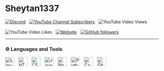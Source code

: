 # Sheytan1337
[![Discord](https://img.shields.io/discord/907742604953804811?style=for-the-badge&logo=discord&logoColor=white&label=Discord&labelColor=%23e27014&color=darkgreen)](https://discord.gg/SV4Kk88wKc)&nbsp;&nbsp;
[![YouTube Channel Subscribers](https://img.shields.io/youtube/channel/subscribers/UCt00SFqoLi7BjmejezmCZ6g?style=for-the-badge&logo=youtube&logoColor=white&labelColor=%23e27014&color=darkgreen)](https://www.youtube.com/channel/UCt00SFqoLi7BjmejezmCZ6g)&nbsp;&nbsp;
![YouTube Video Views](https://img.shields.io/youtube/views/DAouwaQc9Bs?style=for-the-badge&logo=youtube&logoColor=white&labelColor=%23e27014&color=darkgreen)
<br /><br />
![YouTube Video Likes](https://img.shields.io/youtube/likes/DAouwaQc9Bs?style=for-the-badge&logo=youtube&logoColor=white&labelColor=%23e27014&color=darkgreen)&nbsp;&nbsp;
[![Website](https://img.shields.io/website?url=https%3A%2F%2Finfinity-solutions.es%2F&up_message=Online&up_color=darkgreen&down_message=Offline&down_color=darkred&style=for-the-badge&logo=homeassistantcommunitystore&logoColor=white&label=Infinity%20Solutions&labelColor=%23e27014)](https://infinity-solutions.es/)&nbsp;&nbsp;
[![GitHub followers](https://img.shields.io/github/followers/Sheytan1337?style=for-the-badge&logo=github&labelColor=%23e27014&color=darkgreen)](https://github.com/Sheytan1337?tab=followers)

---

### ⚙️ Languages and Tools

<img align="left" alt="Linux" width="30px" style="padding-right:10px;" src="https://cdn.jsdelivr.net/gh/devicons/devicon/icons/linux/linux-original.svg" />
<img align="left" alt="HTML" width="30px" style="padding-right:10px;" src="https://cdn.jsdelivr.net/gh/devicons/devicon/icons/html5/html5-plain.svg" />
<img align="left" alt="CSS" width="30px" style="padding-right:10px;" src="https://cdn.jsdelivr.net/gh/devicons/devicon/icons/css3/css3-plain.svg" />
<img align="left" alt="JavaScript" width="30px" style="padding-right:10px;" src="https://cdn.jsdelivr.net/gh/devicons/devicon/icons/javascript/javascript-plain.svg" />
<img align="left" alt="NodeJS" width="30px" style="padding-right:10px;" src="https://cdn.jsdelivr.net/gh/devicons/devicon/icons/nodejs/nodejs-original.svg" />
<img align="left" alt="Python" width="30px" style="padding-right:10px;" src="https://cdn.jsdelivr.net/gh/devicons/devicon/icons/python/python-plain.svg" />
<img align="left" alt="C++" width="30px" style="padding-right:10px;" src="https://cdn.jsdelivr.net/gh/devicons/devicon/icons/cplusplus/cplusplus-line.svg" />
<img align="left" alt="GitHub" width="30px" style="padding-right:10px;" src="https://cdn.jsdelivr.net/gh/devicons/devicon/icons/github/github-original.svg" />
<br />

#
